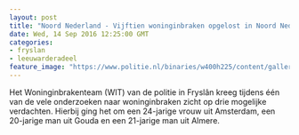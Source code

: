 ```yaml
---
layout: post
title: "Noord Nederland - Vijftien woninginbraken opgelost in Noord Nederland"
date: Wed, 14 Sep 2016 12:25:00 GMT
categories: 
- fryslan 
- leeuwarderadeel 
feature_image: "https://www.politie.nl/binaries/w400h225/content/gallery/politie/stockfotos/opsporing-recherche/woninginbraak.jpg"
---
```


Het Woninginbrakenteam (WIT) van de politie in Fryslân kreeg tijdens één van de vele onderzoeken naar woninginbraken zicht op drie mogelijke verdachten. Hierbij ging het om een 24-jarige vrouw uit Amsterdam, een 20-jarige man uit Gouda en een 21-jarige man uit Almere.

